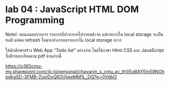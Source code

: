 # lab 04 : JavaScript HTML DOM Programming 

Note!: ตอนกดลบรายการ รายการที่ทำจะหายไปจาหหน้าจอ แต่รายการใน local storage จะเป็น null แต่พอ refresh ใหม่จะทำการลบรายการใน local storage ถาวร 


ให้นักศึกษาสร้าง Web App “Todo list” อย่างง่าย โดยใช้ภาษา Html CSS และ JavaScript ซึ่งมีรายละเอียดตาม pdf ด้านล่างนี้

https://o365cmu-my.sharepoint.com/:b:/g/personal/chayanin_s_cmu_ac_th1/EaBAYEIn59NOhpdkgSD-3FMB-ZozjDyQR2UIjeeMM1L_DQ?e=0Vdbl2
